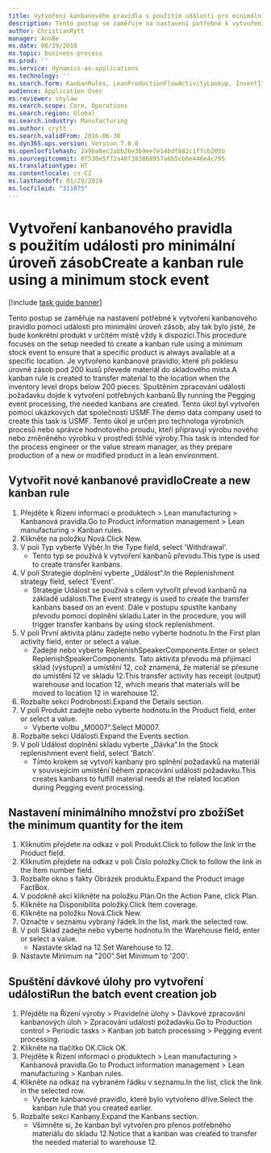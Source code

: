 ```yaml
---
title: Vytvoření kanbanového pravidla s použitím události pro minimální úroveň zásob
description: Tento postup se zaměřuje na nastavení potřebné k vytvoření kanbanového pravidlo pomocí události pro minimální úroveň zásob, aby tak bylo jisté, že bude konkrétní produkt v určitém místě vždy k dispozici.
author: ChristianRytt
manager: AnnBe
ms.date: 08/29/2018
ms.topic: business-process
ms.prod: ''
ms.service: dynamics-ax-applications
ms.technology: ''
ms.search.form: KanbanRules, LeanProductionFlowActivityLookup, InventItemIdLookupSimple, EcoResProductInformationDialog, EcoResProductDetailsExtended, ReqItemTable, InventLocationIdLookup
audience: Application User
ms.reviewer: shylaw
ms.search.scope: Core, Operations
ms.search.region: Global
ms.search.industry: Manufacturing
ms.author: crytt
ms.search.validFrom: 2016-06-30
ms.dyn365.ops.version: Version 7.0.0
ms.openlocfilehash: 2a9ba8ec2abb26e3b9ee7e14bdf882c1ffcb205b
ms.sourcegitcommit: 0f530e5f72a40f383868957a6b5cb0e446e4c795
ms.translationtype: HT
ms.contentlocale: cs-CZ
ms.lasthandoff: 01/29/2019
ms.locfileid: "311075"
---
```

# <a name="create-a-kanban-rule-using-a-minimum-stock-event"></a><span data-ttu-id="da894-103">Vytvoření kanbanového pravidla s použitím události pro minimální úroveň zásob</span><span class="sxs-lookup"><span data-stu-id="da894-103">Create a kanban rule using a minimum stock event</span></span>

[!include [task guide banner](../../includes/task-guide-banner.md)]

<span data-ttu-id="da894-104">Tento postup se zaměřuje na nastavení potřebné k vytvoření kanbanového pravidlo pomocí události pro minimální úroveň zásob, aby tak bylo jisté, že bude konkrétní produkt v určitém místě vždy k dispozici.</span><span class="sxs-lookup"><span data-stu-id="da894-104">This procedure focuses on the setup needed to create a kanban rule using a minimum stock event to ensure that a specific product is always available at a specific location.</span></span> <span data-ttu-id="da894-105">Je vytvořeno kanbanové pravidlo, které při poklesu úrovně zásob pod 200 kusů převede materiál do skladového místa.</span><span class="sxs-lookup"><span data-stu-id="da894-105">A kanban rule is created to transfer material to the location when the inventory level drops below 200 pieces.</span></span> <span data-ttu-id="da894-106">Spuštěním zpracování události požadavku dojde k vytvoření potřebných kanbanů.</span><span class="sxs-lookup"><span data-stu-id="da894-106">By running the Pegging event processing, the needed kanbans are created.</span></span> <span data-ttu-id="da894-107">Tento úkol byl vytvořen pomocí ukázkových dat společnosti USMF.</span><span class="sxs-lookup"><span data-stu-id="da894-107">The demo data company used to create this task is USMF.</span></span> <span data-ttu-id="da894-108">Tento úkol je určen pro technologa výrobních procesů nebo správce hodnotového proudu, kteří připravují výrobu nového nebo změněného výrobku v prostředí štíhlé výroby.</span><span class="sxs-lookup"><span data-stu-id="da894-108">This task is intended for the process engineer or the value stream manager, as they prepare production of a new or modified product in a lean environment.</span></span>


## <a name="create-a-new-kanban-rule"></a><span data-ttu-id="da894-109">Vytvořit nové kanbanové pravidlo</span><span class="sxs-lookup"><span data-stu-id="da894-109">Create a new kanban rule</span></span>
1. <span data-ttu-id="da894-110">Přejděte k Řízení informací o produktech > Lean manufacturing > Kanbanová pravidla.</span><span class="sxs-lookup"><span data-stu-id="da894-110">Go to Product information management > Lean manufacturing > Kanban rules.</span></span>
2. <span data-ttu-id="da894-111">Klikněte na položku Nová.</span><span class="sxs-lookup"><span data-stu-id="da894-111">Click New.</span></span>
3. <span data-ttu-id="da894-112">V poli Typ vyberte Výběr.</span><span class="sxs-lookup"><span data-stu-id="da894-112">In the Type field, select 'Withdrawal'.</span></span>
    * <span data-ttu-id="da894-113">Tento typ se používá k vytvoření kanbanů převodu.</span><span class="sxs-lookup"><span data-stu-id="da894-113">This type is used to create transfer kanbans.</span></span>  
4. <span data-ttu-id="da894-114">V poli Strategie doplnění vyberte „Událost“.</span><span class="sxs-lookup"><span data-stu-id="da894-114">In the Replenishment strategy field, select 'Event'.</span></span>
    * <span data-ttu-id="da894-115">Strategie Událost se používá s cílem vytvořit převod kanbanů na základě události.</span><span class="sxs-lookup"><span data-stu-id="da894-115">The Event strategy is used to create the transfer kanbans based on an event.</span></span> <span data-ttu-id="da894-116">Dále v postupu spustíte kanbany převodu pomocí doplnění skladu.</span><span class="sxs-lookup"><span data-stu-id="da894-116">Later in the procedure, you will trigger transfer kanbans by using stock replenishment.</span></span>  
5. <span data-ttu-id="da894-117">V poli První aktivita plánu zadejte nebo vyberte hodnotu.</span><span class="sxs-lookup"><span data-stu-id="da894-117">In the First plan activity field, enter or select a value.</span></span>
    * <span data-ttu-id="da894-118">Zadejte nebo vyberte ReplenishSpeakerComponents.</span><span class="sxs-lookup"><span data-stu-id="da894-118">Enter or select ReplenishSpeakerComponents.</span></span> <span data-ttu-id="da894-119">Tato aktivita převodu má přijímací sklad (výstupní) a umístění 12, což znamená, že materiál se přesune do umístění 12 ve skladu 12.</span><span class="sxs-lookup"><span data-stu-id="da894-119">This transfer activity has receipt (output) warehouse and location 12, which means that materials will be moved to location 12 in warehouse 12.</span></span>  
6. <span data-ttu-id="da894-120">Rozbalte sekci Podrobnosti.</span><span class="sxs-lookup"><span data-stu-id="da894-120">Expand the Details section.</span></span>
7. <span data-ttu-id="da894-121">V poli Produkt zadejte nebo vyberte hodnotu.</span><span class="sxs-lookup"><span data-stu-id="da894-121">In the Product field, enter or select a value.</span></span>
    * <span data-ttu-id="da894-122">Vyberte volbu „M0007“.</span><span class="sxs-lookup"><span data-stu-id="da894-122">Select M0007.</span></span>  
8. <span data-ttu-id="da894-123">Rozbalte sekci Události.</span><span class="sxs-lookup"><span data-stu-id="da894-123">Expand the Events section.</span></span>
9. <span data-ttu-id="da894-124">V poli Událost doplnění skladu vyberte „Dávka“.</span><span class="sxs-lookup"><span data-stu-id="da894-124">In the Stock replenishment event field, select 'Batch'.</span></span>
    * <span data-ttu-id="da894-125">Tímto krokem se vytvoří kanbany pro splnění požadavků na materiál v souvisejícím umístění během zpracování události požadavku.</span><span class="sxs-lookup"><span data-stu-id="da894-125">This creates kanbans to fulfill material needs at the related location during Pegging event processing.</span></span>  

## <a name="set-the-minimum-quantity-for-the-item"></a><span data-ttu-id="da894-126">Nastavení minimálního množství pro zboží</span><span class="sxs-lookup"><span data-stu-id="da894-126">Set the minimum quantity for the item</span></span>
1. <span data-ttu-id="da894-127">Kliknutím přejdete na odkaz v poli Produkt.</span><span class="sxs-lookup"><span data-stu-id="da894-127">Click to follow the link in the Product field.</span></span>
2. <span data-ttu-id="da894-128">Kliknutím přejdete na odkaz v poli Číslo položky.</span><span class="sxs-lookup"><span data-stu-id="da894-128">Click to follow the link in the Item number field.</span></span>
3. <span data-ttu-id="da894-129">Rozbalte okno s fakty Obrázek produktu.</span><span class="sxs-lookup"><span data-stu-id="da894-129">Expand the Product image FactBox.</span></span>
4. <span data-ttu-id="da894-130">V podokně akcí klikněte na položku Plán.</span><span class="sxs-lookup"><span data-stu-id="da894-130">On the Action Pane, click Plan.</span></span>
5. <span data-ttu-id="da894-131">Klikněte na Disponibilita položky.</span><span class="sxs-lookup"><span data-stu-id="da894-131">Click Item coverage.</span></span>
6. <span data-ttu-id="da894-132">Klikněte na položku Nová.</span><span class="sxs-lookup"><span data-stu-id="da894-132">Click New.</span></span>
7. <span data-ttu-id="da894-133">Označte v seznamu vybraný řádek.</span><span class="sxs-lookup"><span data-stu-id="da894-133">In the list, mark the selected row.</span></span>
8. <span data-ttu-id="da894-134">V poli Sklad zadejte nebo vyberte hodnotu.</span><span class="sxs-lookup"><span data-stu-id="da894-134">In the Warehouse field, enter or select a value.</span></span>
    * <span data-ttu-id="da894-135">Nastavte sklad na 12.</span><span class="sxs-lookup"><span data-stu-id="da894-135">Set Warehouse to 12.</span></span>  
9. <span data-ttu-id="da894-136">Nastavte Minimum na "200".</span><span class="sxs-lookup"><span data-stu-id="da894-136">Set Minimum to '200'.</span></span>

## <a name="run-the-batch-event-creation-job"></a><span data-ttu-id="da894-137">Spuštění dávkové úlohy pro vytvoření události</span><span class="sxs-lookup"><span data-stu-id="da894-137">Run the batch event creation job</span></span>
1. <span data-ttu-id="da894-138">Přejděte na Řízení výroby > Pravidelné úlohy > Dávkové zpracování kanbanových úloh > Zpracování události požadavku.</span><span class="sxs-lookup"><span data-stu-id="da894-138">Go to Production control > Periodic tasks > Kanban job batch processing > Pegging event processing.</span></span>
2. <span data-ttu-id="da894-139">Klikněte na tlačítko OK.</span><span class="sxs-lookup"><span data-stu-id="da894-139">Click OK.</span></span>
3. <span data-ttu-id="da894-140">Přejděte k Řízení informací o produktech > Lean manufacturing > Kanbanová pravidla.</span><span class="sxs-lookup"><span data-stu-id="da894-140">Go to Product information management > Lean manufacturing > Kanban rules.</span></span>
4. <span data-ttu-id="da894-141">Klikněte na odkaz na vybraném řádku v seznamu.</span><span class="sxs-lookup"><span data-stu-id="da894-141">In the list, click the link in the selected row.</span></span>
    * <span data-ttu-id="da894-142">Vyberte kanbanové pravidlo, které bylo vytvořeno dříve.</span><span class="sxs-lookup"><span data-stu-id="da894-142">Select the kanban rule that you created earlier.</span></span>  
5. <span data-ttu-id="da894-143">Rozbalte sekci Kanbany.</span><span class="sxs-lookup"><span data-stu-id="da894-143">Expand the Kanbans section.</span></span>
    * <span data-ttu-id="da894-144">Všimněte si, že kanban byl vytvořen pro přenos potřebného materiálu do skladu 12.</span><span class="sxs-lookup"><span data-stu-id="da894-144">Notice that a kanban was created to transfer the needed material to warehouse 12.</span></span>  

